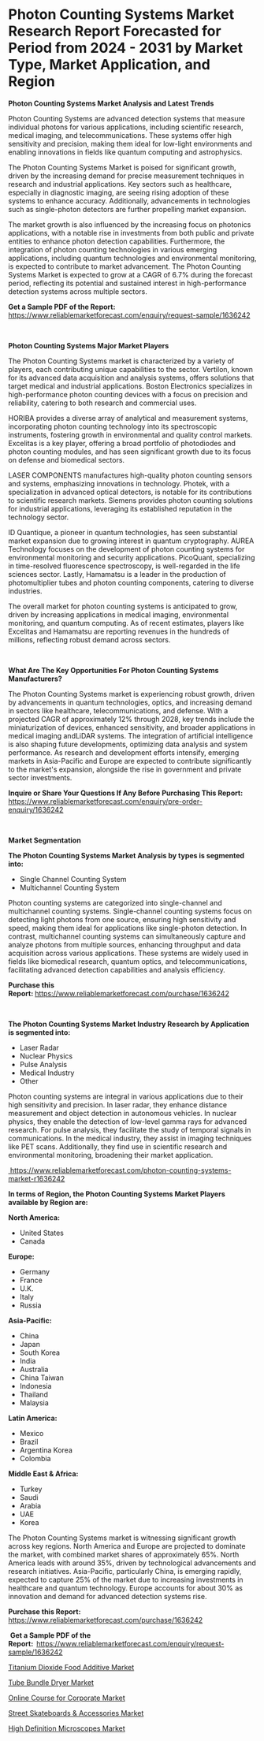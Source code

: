 <p><h1>Photon Counting Systems Market Research Report Forecasted for Period from 2024 -  2031 by Market Type, Market Application, and Region</h1></p><p><strong>Photon Counting Systems Market Analysis and Latest Trends</strong></p>
<p><p>Photon Counting Systems are advanced detection systems that measure individual photons for various applications, including scientific research, medical imaging, and telecommunications. These systems offer high sensitivity and precision, making them ideal for low-light environments and enabling innovations in fields like quantum computing and astrophysics.</p><p>The Photon Counting Systems Market is poised for significant growth, driven by the increasing demand for precise measurement techniques in research and industrial applications. Key sectors such as healthcare, especially in diagnostic imaging, are seeing rising adoption of these systems to enhance accuracy. Additionally, advancements in technologies such as single-photon detectors are further propelling market expansion.</p><p>The market growth is also influenced by the increasing focus on photonics applications, with a notable rise in investments from both public and private entities to enhance photon detection capabilities. Furthermore, the integration of photon counting technologies in various emerging applications, including quantum technologies and environmental monitoring, is expected to contribute to market advancement. The Photon Counting Systems Market is expected to grow at a CAGR of 6.7% during the forecast period, reflecting its potential and sustained interest in high-performance detection systems across multiple sectors.</p></p>
<p><strong>Get a Sample PDF of the Report:&nbsp;</strong> <a href="https://www.reliablemarketforecast.com/enquiry/request-sample/1636242?utm_campaign=1874&utm_medium=2&utm_source=Github&utm_content=ia&utm_term=07122024&utm_id=photon-counting-systems">https://www.reliablemarketforecast.com/enquiry/request-sample/1636242</a></p>
<p>&nbsp;</p>
<p><strong>Photon Counting Systems Major Market Players</strong></p>
<p><p>The Photon Counting Systems market is characterized by a variety of players, each contributing unique capabilities to the sector. Vertilon, known for its advanced data acquisition and analysis systems, offers solutions that target medical and industrial applications. Boston Electronics specializes in high-performance photon counting devices with a focus on precision and reliability, catering to both research and commercial uses.</p><p>HORIBA provides a diverse array of analytical and measurement systems, incorporating photon counting technology into its spectroscopic instruments, fostering growth in environmental and quality control markets. Excelitas is a key player, offering a broad portfolio of photodiodes and photon counting modules, and has seen significant growth due to its focus on defense and biomedical sectors.</p><p>LASER COMPONENTS manufactures high-quality photon counting sensors and systems, emphasizing innovations in technology. Photek, with a specialization in advanced optical detectors, is notable for its contributions to scientific research markets. Siemens provides photon counting solutions for industrial applications, leveraging its established reputation in the technology sector.</p><p>ID Quantique, a pioneer in quantum technologies, has seen substantial market expansion due to growing interest in quantum cryptography. AUREA Technology focuses on the development of photon counting systems for environmental monitoring and security applications. PicoQuant, specializing in time-resolved fluorescence spectroscopy, is well-regarded in the life sciences sector. Lastly, Hamamatsu is a leader in the production of photomultiplier tubes and photon counting components, catering to diverse industries.</p><p>The overall market for photon counting systems is anticipated to grow, driven by increasing applications in medical imaging, environmental monitoring, and quantum computing. As of recent estimates, players like Excelitas and Hamamatsu are reporting revenues in the hundreds of millions, reflecting robust demand across sectors.</p></p>
<p>&nbsp;</p>
<p><strong>What Are The Key Opportunities For Photon Counting Systems Manufacturers?</strong></p>
<p><p>The Photon Counting Systems market is experiencing robust growth, driven by advancements in quantum technologies, optics, and increasing demand in sectors like healthcare, telecommunications, and defense. With a projected CAGR of approximately 12% through 2028, key trends include the miniaturization of devices, enhanced sensitivity, and broader applications in medical imaging andLiDAR systems. The integration of artificial intelligence is also shaping future developments, optimizing data analysis and system performance. As research and development efforts intensify, emerging markets in Asia-Pacific and Europe are expected to contribute significantly to the market's expansion, alongside the rise in government and private sector investments.</p></p>
<p><strong>Inquire or Share Your Questions If Any Before Purchasing This Report:</strong> <a href="https://www.reliablemarketforecast.com/enquiry/pre-order-enquiry/1636242?utm_campaign=1874&utm_medium=2&utm_source=Github&utm_content=ia&utm_term=07122024&utm_id=photon-counting-systems">https://www.reliablemarketforecast.com/enquiry/pre-order-enquiry/1636242</a></p>
<p>&nbsp;</p>
<p><strong>Market Segmentation</strong></p>
<p><strong>The Photon Counting Systems Market Analysis by types is segmented into:</strong></p>
<p><ul><li>Single Channel Counting System</li><li>Multichannel Counting System</li></ul></p>
<p><p>Photon counting systems are categorized into single-channel and multichannel counting systems. Single-channel counting systems focus on detecting light photons from one source, ensuring high sensitivity and speed, making them ideal for applications like single-photon detection. In contrast, multichannel counting systems can simultaneously capture and analyze photons from multiple sources, enhancing throughput and data acquisition across various applications. These systems are widely used in fields like biomedical research, quantum optics, and telecommunications, facilitating advanced detection capabilities and analysis efficiency.</p></p>
<p><strong>Purchase this Report:&nbsp;</strong><a href="https://www.reliablemarketforecast.com/purchase/1636242?utm_campaign=1874&utm_medium=2&utm_source=Github&utm_content=ia&utm_term=07122024&utm_id=photon-counting-systems">https://www.reliablemarketforecast.com/purchase/1636242</a></p>
<p>&nbsp;</p>
<p><strong>The Photon Counting Systems Market Industry Research by Application is segmented into:</strong></p>
<p><ul><li>Laser Radar</li><li>Nuclear Physics</li><li>Pulse Analysis</li><li>Medical Industry</li><li>Other</li></ul></p>
<p><p>Photon counting systems are integral in various applications due to their high sensitivity and precision. In laser radar, they enhance distance measurement and object detection in autonomous vehicles. In nuclear physics, they enable the detection of low-level gamma rays for advanced research. For pulse analysis, they facilitate the study of temporal signals in communications. In the medical industry, they assist in imaging techniques like PET scans. Additionally, they find use in scientific research and environmental monitoring, broadening their market application.</p></p>
<p><a href="https://www.reliablemarketforecast.com/photon-counting-systems-market-r1636242?utm_campaign=1874&utm_medium=2&utm_source=Github&utm_content=ia&utm_term=07122024&utm_id=photon-counting-systems">&nbsp;https://www.reliablemarketforecast.com/photon-counting-systems-market-r1636242</a></p>
<p><strong>In terms of Region, the Photon Counting Systems Market Players available by Region are:</strong></p>
<p>
    <p> <strong> North America: </strong>
        <ul>
            <li>United States</li>
            <li>Canada</li>
        </ul>
        </p> 
    <p> <strong> Europe: </strong>
        <ul>
            <li>Germany</li>
            <li>France</li>
            <li>U.K.</li>
            <li>Italy</li>
            <li>Russia</li>
        </ul>
        </p> 
    <p> <strong> Asia-Pacific: </strong>
        <ul>
            <li>China</li>
            <li>Japan</li>
            <li>South Korea</li>
            <li>India</li>
            <li>Australia</li>
            <li>China Taiwan</li>
            <li>Indonesia</li>
            <li>Thailand</li>
            <li>Malaysia</li>
        </ul>
        </p> 
    <p> <strong> Latin America: </strong>
        <ul>
            <li>Mexico</li>
            <li>Brazil</li>
            <li>Argentina Korea</li>
            <li>Colombia</li>
        </ul>
        </p> 
    <p> <strong> Middle East & Africa: </strong>
        <ul>
            <li>Turkey</li>
            <li>Saudi</li>
            <li>Arabia</li>
            <li>UAE</li>
            <li>Korea</li>
        </ul>
    </p>
    </p>
<p><p>The Photon Counting Systems market is witnessing significant growth across key regions. North America and Europe are projected to dominate the market, with combined market shares of approximately 65%. North America leads with around 35%, driven by technological advancements and research initiatives. Asia-Pacific, particularly China, is emerging rapidly, expected to capture 25% of the market due to increasing investments in healthcare and quantum technology. Europe accounts for about 30% as innovation and demand for advanced detection systems rise.</p></p>
<p><strong>Purchase this Report: </strong><a href="https://www.reliablemarketforecast.com/purchase/1636242?utm_campaign=1874&utm_medium=2&utm_source=Github&utm_content=ia&utm_term=07122024&utm_id=photon-counting-systems">https://www.reliablemarketforecast.com/purchase/1636242</a></p>
<p>&nbsp;<strong>Get a Sample PDF of the Report:&nbsp;&nbsp;</strong><a href="https://www.reliablemarketforecast.com/enquiry/request-sample/1636242?utm_campaign=1874&utm_medium=2&utm_source=Github&utm_content=ia&utm_term=07122024&utm_id=photon-counting-systems">https://www.reliablemarketforecast.com/enquiry/request-sample/1636242</a></p>
<p><strong></strong></p>
<p><p><a href="https://issuu.com/reportprime-2/docs/titanium-dioxide-food-additive-market-size-2030.pp?utm_campaign=1874&utm_medium=2&utm_source=Github&utm_content=ia&utm_term=07122024&utm_id=photon-counting-systems">Titanium Dioxide Food Additive Market</a></p><p><a href="https://issuu.com/reportprime-2/docs/tube-bundle-dryer-market-size-2030.pptx?utm_campaign=1874&utm_medium=2&utm_source=Github&utm_content=ia&utm_term=07122024&utm_id=photon-counting-systems">Tube Bundle Dryer Market</a></p><p><a href="https://www.linkedin.com/pulse/online-course-corporate-market-size-application-revenue-cedhe?utm_campaign=1874&utm_medium=2&utm_source=Github&utm_content=ia&utm_term=07122024&utm_id=photon-counting-systems">Online Course for Corporate Market</a></p><p><a href="https://www.linkedin.com/pulse/global-street-skateboards-accessories-market-forecast-year-7m6fe?utm_campaign=1874&utm_medium=2&utm_source=Github&utm_content=ia&utm_term=07122024&utm_id=photon-counting-systems">Street Skateboards & Accessories Market</a></p><p><a href="https://github.com/ChiragRP21/Market-Research-Report-List-6/blob/main/high-definition-microscopes-market.md?utm_campaign=1874&utm_medium=2&utm_source=Github&utm_content=ia&utm_term=07122024&utm_id=photon-counting-systems">High Definition Microscopes Market</a></p></p>